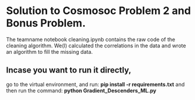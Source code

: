 # Solution to Cosmosoc Problem 2 and Bonus Problem.

The teamname notebook cleaning.ipynb contains the raw code of the cleaning algorithm. We(I) calculated the correlations in the data and wrote an algorithm to fill the missing data.

## Incase you want to run it directly, 
go to the virtual environment, and run: <b>pip install -r requirements.txt</b>
and then run the command: <b>python Gradient_Descenders_ML.py</b>
